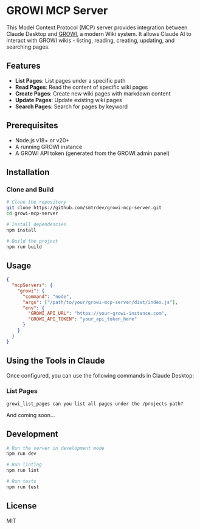 # GROWI MCP Server

This Model Context Protocol (MCP) server provides integration between Claude Desktop and [GROWI](https://github.com/weseek/growi), a modern Wiki system. It allows Claude AI to interact with GROWI wikis - listing, reading, creating, updating, and searching pages.

## Features

- **List Pages**: List pages under a specific path
- **Read Pages**: Read the content of specific wiki pages
- **Create Pages**: Create new wiki pages with markdown content
- **Update Pages**: Update existing wiki pages
- **Search Pages**: Search for pages by keyword

## Prerequisites

- Node.js v18+ or v20+
- A running GROWI instance
- A GROWI API token (generated from the GROWI admin panel)

## Installation

### Clone and Build

```bash
# Clone the repository
git clone https://github.com/smtrdev/growi-mcp-server.git
cd growi-mcp-server

# Install dependencies
npm install

# Build the project
npm run build
```


## Usage 


```json
{
  "mcpServers": {
    "growi": {
      "command": "node",
      "args": ["/path/to/your/growi-mcp-server/dist/index.js"],
      "env": {
        "GROWI_API_URL": "https://your-growi-instance.com",
        "GROWI_API_TOKEN": "your_api_token_here"
      }
    }
  }
}
```





## Using the Tools in Claude

Once configured, you can use the following commands in Claude Desktop:

### List Pages

```
growi_list_pages can you list all pages under the /projects path?
```

And coming soon...

## Development

```bash
# Run the server in development mode
npm run dev

# Run linting
npm run lint

# Run tests
npm run test
```

## License

MIT


